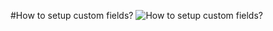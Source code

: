 #How to setup custom fields?
   ![How to setup custom fields?](http://docs.piksera.com/assets/img/custom_fields_settings.gif)
